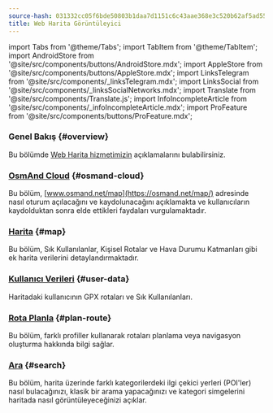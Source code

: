 ```yaml
---
source-hash: 031332cc05f6bde50803b1daa7d1151c6c43aae368e3c520b62af5ad5547457d
title: Web Harita Görüntüleyici
---
```

import Tabs from '@theme/Tabs';
import TabItem from '@theme/TabItem';
import AndroidStore from '@site/src/components/buttons/AndroidStore.mdx';
import AppleStore from '@site/src/components/buttons/AppleStore.mdx';
import LinksTelegram from '@site/src/components/_linksTelegram.mdx';
import LinksSocial from '@site/src/components/_linksSocialNetworks.mdx';
import Translate from '@site/src/components/Translate.js';
import InfoIncompleteArticle from '@site/src/components/_infoIncompleteArticle.mdx';
import ProFeature from '@site/src/components/buttons/ProFeature.mdx';



### Genel Bakış {#overview}

Bu bölümde [Web Harita hizmetimizin](https://osmand.net/map) açıklamalarını bulabilirsiniz.

### [OsmAnd Cloud](./web-cloud.md) {#osmand-cloud}

Bu bölüm, [www.osmand.net/map](https://osmand.net/map/) adresinde nasıl oturum açılacağını ve kaydolunacağını açıklamakta ve kullanıcıların kaydolduktan sonra elde ettikleri faydaları vurgulamaktadır.

### [Harita](./web-map.md) {#map}

Bu bölüm, Sık Kullanılanlar, Kişisel Rotalar ve Hava Durumu Katmanları gibi ek harita verilerini detaylandırmaktadır.

### [Kullanıcı Verileri](../web/web-userdata.mdx) {#user-data}

Haritadaki kullanıcının GPX rotaları ve Sık Kullanılanları.

### [Rota Planla](./planner.md) {#plan-route}

Bu bölüm, farklı profiller kullanarak rotaları planlama veya navigasyon oluşturma hakkında bilgi sağlar.

### [Ara](./web-search.md) {#search}

Bu bölüm, harita üzerinde farklı kategorilerdeki ilgi çekici yerleri (POI'ler) nasıl bulacağınızı, klasik bir arama yapacağınızı ve kategori simgelerini haritada nasıl görüntüleyeceğinizi açıklar.
